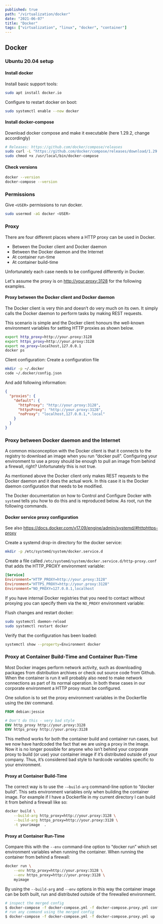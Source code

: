 ```yaml
---
published: true
path: "/virtualization/docker"
date: "2021-06-07"
title: "Docker"
tags: ["virtualization", "linux", "docker", "container"]
---
```

## Docker

### Ubuntu 20.04 setup

#### Install docker

Install basic support tools:

```bash
sudo apt install docker.io
```

Configure to restart docker on boot:

```bash
sudo systemctl enable --now docker
```

#### Install docker-compose

Download docker compose and make it executable (here 1.29.2, change accordingly)

```bash
# Releases: https://github.com/docker/compose/releases
sudo curl -L "https://github.com/docker/compose/releases/download/1.29.2/docker-compose-$(uname -s)-$(uname -m)" -o /usr/local/bin/docker-compose
sudo chmod +x /usr/local/bin/docker-compose
```

#### Check versions

```bash
docker --version
docker-compose --version
```

### Permissions

Give `<USER>` permissions to run docker.

```bash
sudo usermod -aG docker <USER>
```

### Proxy

There are four different places where a HTTP proxy can be used in Docker.

- Between the Docker client and Docker daemon
- Between the Docker daemon and the Internet
- At container run-time
- At container build-time

Unfortunately each case needs to be configured differently in Docker.

Let's assume the proxy is on http://your.proxy:3128 for the following examples.

#### Proxy between the Docker client and Docker daemon

The Docker client is very thin and doesn’t do very much on its own. It simply calls
the Docker daemon to perform tasks by making REST requests.

This scenario is simple and the Docker client honours the well-known environment
variables for setting HTTP proxies as shown below.

```bash
export http_proxy=http://your.proxy:3128
export https_proxy=http://your.proxy:3128
export no_proxy=localhost,127.0.0.1
docker ps
```

Client configuration: Create a configuration file

```bash
mkdir -p ~/.docker
code ~/.docker/config.json
```

And add following information:

```json
{
  "proxies": {
    "default": {
      "httpProxy": "http://your.proxy:3128",
      "httpsProxy": "http://your.proxy:3128",
      "noProxy": "localhost,127.0.0.1,*.local"
    }
  }
}
```

### Proxy between Docker daemon and the Internet

A common misconception with the Docker client is that it connects to the registry to download
an image when you run “docker pull”. Configuring your environment to use a proxy should be enough
to pull an image from behind a firewall, right? Unfortunately this is not true.

As mentioned above the Docker client only makes REST requests to the Docker daemon and it does the
actual work. In this case it is the Docker daemon configuration that needs to be modified.

The Docker documentation on how to Control and Configure Docker with `systemd` tells you how to do this and is reproduced below.
As root, run the following commands.

#### Docker service proxy configuration

See also https://docs.docker.com/v17.09/engine/admin/systemd/#httphttps-proxy

Create a systemd drop-in directory for the docker service:

```bash
mkdir -p /etc/systemd/system/docker.service.d
```

Create a file called `/etc/systemd/system/docker.service.d/http-proxy.conf` that adds the HTTP_PROXY environment variable:

```ini
[Service]
Environment="HTTP_PROXY=http://your.proxy:3128"
Environment="HTTPS_PROXY=http://your.proxy:3128"
Environment="NO_PROXY=127.0.0.1,localhost
```

If you have internal Docker registries that you need to contact without proxying you can specify them via the `NO_PROXY` environment variable:

Flush changes and restart docker:

```bash
sudo systemctl daemon-reload
sudo systemctl restart docker
```

Verify that the configuration has been loaded:

```bash
systemctl show --property=Environment docker
```

### Proxy at Container Build-Time and Container Run-Time

Most Docker images perform network activity, such as downloading packages from distribution
archives or check out source code from Github. When the container is run it will probably also
need to make network connections as part of its normal operation. In both these cases in our
corporate environment a HTTP proxy must be configured.

One solution is to set the proxy environment variables in the Dockerfile using the `ENV` command.

```Dockerfile
FROM debian:jessie

# Don't do this - very bad style
ENV http_proxy http://your.proxy:3128
ENV https_proxy http://your.proxy:3128
```

This method works for both the container build and container run cases, but we now have hardcoded
the fact that we are using a proxy in the image. Now it is no longer possible for anyone who isn’t
behind your corporate proxy to build (or use) your container image if it’s distributed outside of
your company. Thus, it’s considered bad style to hardcode variables specific to your environment.

#### Proxy at Container Build-Time

The correct way is to use the `-–build-arg` command-line option to “docker build”. This sets environment
variables only when building the container image. For example if I have a Dockerfile in my current
directory I can build it from behind a firewall like so:

```bash
docker build \
    --build-arg http_proxy=http://your.proxy:3128 \
    --build-arg https_proxy=http://your.proxy:3128 \
    -t yourimage  .
```

#### Proxy at Container Run-Time

Compare this with the `--env` command-line option to “docker run” which set environment variables
when running the container. When running the container from behind a firewall:

```bash
docker run \
    --env http_proxy=http://your.proxy:3128 \
    --env https_proxy=http://your.proxy:3128 \
    myimage
```

By using the `--build-arg` and `--env` options in this way the container image can be both built, run
and distributed outside of the firewalled environment.

```bash
# inspect the merged config
$ docker-compose -f docker-compose.yml -f docker-compose.proxy.yml config
# run any command using the merged config
$ docker-compose -f docker-compose.yml -f docker-compose.proxy.yml up
```
